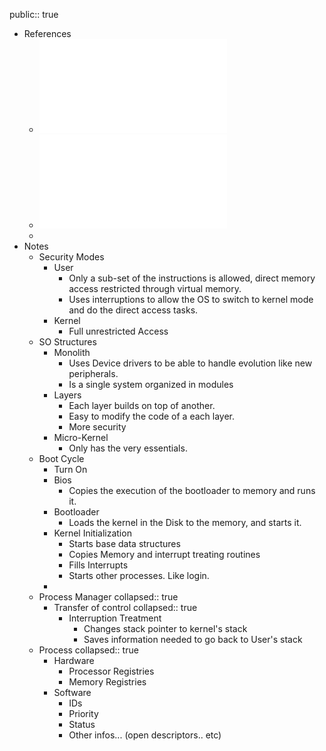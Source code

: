 public:: true

- References
	- ![Intro 2- Organizacao dos Sistemas Operativos.pdf](../assets/Intro_2-_Organizacao_dos_Sistemas_Operativos_1737552007505_0.pdf)
	- ![14 - Organizacao-sistemas-operativos e despacho.pdf](../assets/14_-_Organizacao-sistemas-operativos_e_despacho_1735458139693_0.pdf)
	-
- Notes
	- Security Modes
		- User
			- Only a sub-set of the instructions is allowed, direct memory access restricted through virtual memory.
			- Uses interruptions to allow the OS to switch to kernel mode and do the direct access tasks.
		- Kernel
			- Full unrestricted Access
	- SO Structures
		- Monolith
			- Uses Device drivers to be able to handle evolution like new peripherals.
			- Is a single system organized in modules
		- Layers
			- Each layer builds on top of another.
			- Easy to modify the code of a each layer.
			- More security
		- Micro-Kernel
			- Only has the very essentials.
	- Boot Cycle
		- Turn On
		- Bios
			- Copies the execution of the bootloader to memory and runs it.
		- Bootloader
			- Loads the kernel in the Disk to the memory, and starts it.
		- Kernel Initialization
			- Starts base data structures
			- Copies Memory and interrupt treating routines
			- Fills Interrupts
			- Starts other processes. Like login.
		-
	- Process Manager
	  collapsed:: true
		- Transfer of control
		  collapsed:: true
			- Interruption Treatment
				- Changes stack pointer to kernel's stack
				- Saves information needed to go back to User's stack
	- Process
	  collapsed:: true
		- Hardware
			- Processor Registries
			- Memory Registries
		- Software
			- IDs
			- Priority
			- Status
			- Other infos... (open descriptors.. etc)